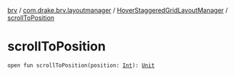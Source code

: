 [brv](../../index.md) / [com.drake.brv.layoutmanager](../index.md) / [HoverStaggeredGridLayoutManager](index.md) / [scrollToPosition](./scroll-to-position.md)

# scrollToPosition

`open fun scrollToPosition(position: `[`Int`](https://kotlinlang.org/api/latest/jvm/stdlib/kotlin/-int/index.html)`): `[`Unit`](https://kotlinlang.org/api/latest/jvm/stdlib/kotlin/-unit/index.html)